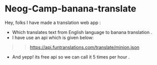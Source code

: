 # Neog-Camp-banana-translate
Hey, folks I have made a translation web app :
- Which translates text from English language to banana translation .
- I have use an api which is given below:
>> https://api.funtranslations.com/translate/minion.json
- And yepp! its free api so we can call it 5 times per hour . 
